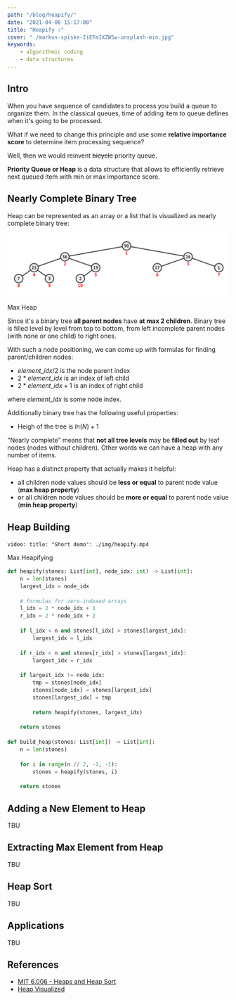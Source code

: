 ```yaml
---
path: "/blog/heapify/"
date: "2021-04-06 15:17:00"
title: "Heapify ✌️"
cover: "./markus-spiske-IiEFmIXZWSw-unsplash-min.jpg"
keywords:
    - algorithmic coding
    - data structures
---
```


## Intro

When you have sequence of candidates to process you build a queue to organize them. In the classical queues, time of adding item to queue defines when it's going to be processed.

What if we need to change this principle and use some **relative importance score** to determine item processing sequence?

Well, then we would reinvent ~~bicycle~~ priority queue.

**Priority Queue or Heap** is a data structure that allows to efficiently retrieve next queued item with min or max importance score.

## Nearly Complete Binary Tree

Heap can be represented as an array or a list that is visualized as nearly complete binary tree:

![Max Heap](./img/max-heap.png "Max Heap")
<div class="image-title">Max Heap</div>

Since it's a binary tree **all parent nodes** have **at max 2 children**. Binary tree is filled level by level from top to bottom, from left incomplete parent nodes (with none or one child) to right ones.

With such a node positioning, we can come up with formulas for finding parent/children nodes:

- $element\_idx / 2$ is the node parent index
- $2 * element\_idx$ is an index of left child
- $2 * element\_idx + 1$ is an index of right child

where $element\_idx$ is some node index.

Additionally binary tree has the following useful properties:

- Heigh of the tree is $ln(N) + 1$

"Nearly complete" means that **not all tree levels** may be **filled out** by leaf nodes (nodes without children). Other words we can have a heap with any number of items.

Heap has a distinct property that actually makes it helpful:

- all children node values should be **less or equal** to parent node value (**max heap property**)
- or all children node values should be **more or equal** to parent node value (**min heap property**)

## Heap Building

`video: title: "Short demo": ./img/heapify.mp4`
<div class="image-title">Max Heapifying</div>

```python
def heapify(stones: List[int], node_idx: int) -> List[int]:
    n = len(stones)
    largest_idx = node_idx
    
    # formulas for zero-indexed arrays
    l_idx = 2 * node_idx + 1
    r_idx = 2 * node_idx + 2
    
    if l_idx < n and stones[l_idx] > stones[largest_idx]:
        largest_idx = l_idx
    
    if r_idx < n and stones[r_idx] > stones[largest_idx]:
        largest_idx = r_idx
    
    if largest_idx != node_idx:
        tmp = stones[node_idx]
        stones[node_idx] = stones[largest_idx]
        stones[largest_idx] = tmp
        
        return heapify(stones, largest_idx)
        
    return stones
    
def build_heap(stones: List[int]) -> List[int]:
    n = len(stones)
    
    for i in range(n // 2, -1, -1):
        stones = heapify(stones, i)
        
    return stones
```

## Adding a New Element to Heap

TBU

## Extracting Max Element from Heap

TBU

## Heap Sort

TBU

## Applications

TBU

## References

- <a target="_blank" rel="noopener nofollow" href="https://ocw.mit.edu/courses/electrical-engineering-and-computer-science/6-006-introduction-to-algorithms-fall-2011/lecture-videos/lecture-4-heaps-and-heap-sort/">MIT 6.006 - Heaps and Heap Sort</a>
- <a target="_blank" rel="noopener nofollow" href="https://visualgo.net/en/heap">Heap Visualized</a>